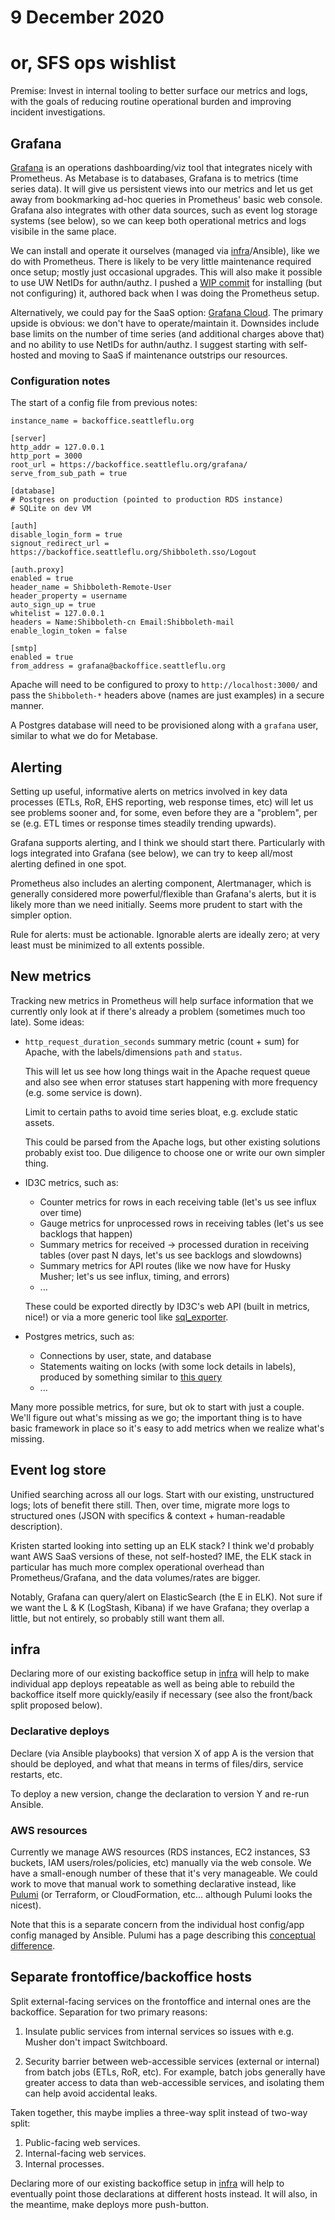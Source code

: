 # 9 December 2020
# or, SFS ops wishlist


Premise: Invest in internal tooling to better surface our metrics and logs,
with the goals of reducing routine operational burden and improving incident
investigations.


## Grafana

[Grafana](https://grafana.com) is an operations dashboarding/viz tool that
integrates nicely with Prometheus.  As Metabase is to databases, Grafana is to
metrics (time series data).  It will give us persistent views into our metrics
and let us get away from bookmarking ad-hoc queries in Prometheus' basic web
console.  Grafana also integrates with other data sources, such as event log
storage systems (see below), so we can keep both operational metrics and logs
visibile in the same place.

We can install and operate it ourselves (managed via [infra][]/Ansible), like
we do with Prometheus.  There is likely to be very little maintenance required
once setup; mostly just occasional upgrades.  This will also make it possible
to use UW NetIDs for authn/authz.  I pushed a [WIP
commit](https://github.com/seattleflu/infra/commit/8f36d6d0e848900337be9f5bf9754b5e7ca45018)
for installing (but not configuring) it, authored back when I was doing the
Prometheus setup.

Alternatively, we could pay for the SaaS option: [Grafana
Cloud](https://grafana.com/products/cloud/).  The primary upside is obvious: we
don't have to operate/maintain it.  Downsides include base limits on the number
of time series (and additional charges above that) and no ability to use NetIDs
for authn/authz.  I suggest starting with self-hosted and moving to SaaS if
maintenance outstrips our resources.

### Configuration notes

The start of a config file from previous notes:

    instance_name = backoffice.seattleflu.org

    [server]
    http_addr = 127.0.0.1
    http_port = 3000
    root_url = https://backoffice.seattleflu.org/grafana/
    serve_from_sub_path = true

    [database]
    # Postgres on production (pointed to production RDS instance)
    # SQLite on dev VM

    [auth]
    disable_login_form = true
    signout_redirect_url = https://backoffice.seattleflu.org/Shibboleth.sso/Logout

    [auth.proxy]
    enabled = true
    header_name = Shibboleth-Remote-User
    header_property = username
    auto_sign_up = true
    whitelist = 127.0.0.1
    headers = Name:Shibboleth-cn Email:Shibboleth-mail
    enable_login_token = false

    [smtp]
    enabled = true
    from_address = grafana@backoffice.seattleflu.org

Apache will need to be configured to proxy to `http://localhost:3000/` and pass
the `Shibboleth-*` headers above (names are just examples) in a secure manner.

A Postgres database will need to be provisioned along with a `grafana` user,
similar to what we do for Metabase.


## Alerting

Setting up useful, informative alerts on metrics involved in key data processes
(ETLs, RoR, EHS reporting, web response times, etc) will let us see problems
sooner and, for some, even before they are a "problem", per se (e.g. ETL times
or response times steadily trending upwards).

Grafana supports alerting, and I think we should start there.  Particularly
with logs integrated into Grafana (see below), we can try to keep all/most
alerting defined in one spot.

Prometheus also includes an alerting component, Alertmanager, which is
generally considered more powerful/flexible than Grafana's alerts, but it is
likely more than we need initially.  Seems more prudent to start with the
simpler option.

Rule for alerts: must be actionable.  Ignorable alerts are ideally zero; at
very least must be minimized to all extents possible.


## New metrics

Tracking new metrics in Prometheus will help surface information that we
currently only look at if there's already a problem (sometimes much too late).
Some ideas:

  * `http_request_duration_seconds` summary metric (count + sum) for Apache, with
    the labels/dimensions `path` and `status`.

    This will let us see how long things wait in the Apache request queue and
    also see when error statuses start happening with more frequency (e.g. some
    service is down).

    Limit to certain paths to avoid time series bloat, e.g. exclude static
    assets.

    This could be parsed from the Apache logs, but other existing solutions
    probably exist too.  Due diligence to choose one or write our own simpler
    thing.

  * ID3C metrics, such as:

    - Counter metrics for rows in each receiving table (let's us see influx over time)
    - Gauge metrics for unprocessed rows in receiving tables (let's us see backlogs that happen)
    - Summary metrics for received → processed duration in receiving tables (over past N days, let's us see backlogs and slowdowns)
    - Summary metrics for API routes (like we now have for Husky Musher; let's us see influx, timing, and errors)
    - ...

    These could be exported directly by ID3C's web API (built in metrics,
    nice!) or via a more generic tool like [sql_exporter](https://github.com/free/sql_exporter).

  * Postgres metrics, such as:

    - Connections by user, state, and database
    - Statements waiting on locks (with some lock details in labels), produced
      by something similar to [this query](https://gist.github.com/tsibley/343557d79b861118dc74c7d1ef3b167c)
    - ...

Many more possible metrics, for sure, but ok to start with just a couple.
We'll figure out what's missing as we go; the important thing is to have basic
framework in place so it's easy to add metrics when we realize what's missing.


## Event log store

Unified searching across all our logs.  Start with our existing, unstructured
logs; lots of benefit there still.  Then, over time, migrate more logs to
structured ones (JSON with specifics & context + human-readable description).

Kristen started looking into setting up an ELK stack?  I think we'd probably
want AWS SaaS versions of these, not self-hosted?  IME, the ELK stack in
particular has much more complex operational overhead than Prometheus/Grafana,
and the data volumes/rates are bigger.

Notably, Grafana can query/alert on ElasticSearch (the E in ELK).  Not sure if
we want the L & K (LogStash, Kibana) if we have Grafana; they overlap a little,
but not entirely, so probably still want them all.


## infra

Declaring more of our existing backoffice setup in [infra][] will help to make
individual app deploys repeatable as well as being able to rebuild the
backoffice itself more quickly/easily if necessary (see also the front/back
split proposed below).

### Declarative deploys

Declare (via Ansible playbooks) that version X of app A is the version that
should be deployed, and what that means in terms of files/dirs, service
restarts, etc.

To deploy a new version, change the declaration to version Y and re-run
Ansible.

### AWS resources

Currently we manage AWS resources (RDS instances, EC2 instances, S3 buckets,
IAM users/roles/policies, etc) manually via the web console.  We have a
small-enough number of these that it's very manageable.  We could work to move
that manual work to something declarative instead, like
[Pulumi](https://pulumi.com) (or Terraform, or CloudFormation, etc... although
Pulumi looks the nicest).

Note that this is a separate concern from the individual host config/app config
managed by Ansible.  Pulumi has a page describing this [conceptual
difference](https://www.pulumi.com/docs/intro/vs/chef_puppet_etc/).


## Separate frontoffice/backoffice hosts

Split external-facing services on the frontoffice and internal ones are the
backoffice.  Separation for two primary reasons:

 1. Insulate public services from internal services so issues with e.g. Musher
    don't impact Switchboard.

 2. Security barrier between web-accessible services (external or internal) from
    batch jobs (ETLs, RoR, etc).  For example, batch jobs generally have
    greater access to data than web-accessible services, and isolating them can
    help avoid accidental leaks.

Taken together, this maybe implies a three-way split instead of two-way split:

 1. Public-facing web services.
 2. Internal-facing web services.
 3. Internal processes.

Declaring more of our existing backoffice setup in [infra][] will help to
eventually point those declarations at different hosts instead.  It will also,
in the meantime, make deploys more push-button.


[infra]: https://github.com/seattleflu/infra
